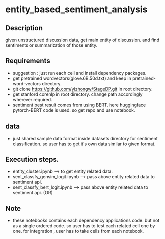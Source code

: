 # entity_based_sentiment_analysis

## Description
given unstructured discussion data, get main entity of discussion. and find sentiments or summarization of those entity.

## Requirements
* suggestion : just run each cell and install dependency packages.
* get pretrained wordvectors(glove.6B.50d.txt) and keep in pretrained-word-vectors directory.
* git clone https://github.com/yizhongw/StageDP.git in root directory.
* get stanford corenlp in root directory. change path accordingly wherever required.
* sentiment best result comes from using BERT. here huggingface pytorch-BERT code is used. so get repo and use notebook.

## data
* just shared sample data format inside datasets directory for sentiment classification. so user has to get it's own data similar to given format.

## Execution steps.

* entity_cluster.ipynb  --> to get entity related data.
* sent_classfy_gensim_logit.ipynb --> pass above entity related data to sentiment api.
* sent_classfy_bert_logit.ipynb --> pass above entity related data to sentiment api. (OR)

## Note
* these notebooks contains each dependency applications code. but not as a single ordered code. so user has to test each related cell one by one. for integration , user has to take cells from each notebook.
